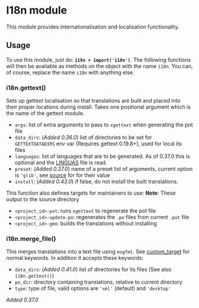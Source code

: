 # I18n module

This module provides internationalisation and localisation functionality.

## Usage

To use this module, just do: **`i18n = import('i18n')`**. The
following functions will then be available as methods on the object
with the name `i18n`. You can, of course, replace the name `i18n` with
anything else.

### i18n.gettext()

Sets up gettext localisation so that translations are built and placed
into their proper locations during install. Takes one positional
argument which is the name of the gettext module.

* `args`: list of extra arguments to pass to `xgettext` when
  generating the pot file
* `data_dirs`: (*Added 0.36.0*) list of directories to be set for
  `GETTEXTDATADIRS` env var (Requires gettext 0.19.8+), used for local
  its files
* `languages`: list of languages that are to be generated. As of
  0.37.0 this is optional and the
  [LINGUAS](https://www.gnu.org/software/gettext/manual/html_node/po_002fLINGUAS.html)
  file is read.
* `preset`: (*Added 0.37.0*) name of a preset list of arguments,
  current option is `'glib'`, see
  [source](https://github.com/mesonbuild/meson/blob/master/mesonbuild/modules/i18n.py)
  for for their value
* `install`: (*Added 0.43.0*) if false, do not install the built translations.

This function also defines targets for maintainers to use:
**Note**: These output to the source directory

* `<project_id>-pot`: runs `xgettext` to regenerate the pot file
* `<project_id>-update-po`: regenerates the `.po` files from current `.pot` file
* `<project_id>-gmo`: builds the translations without installing

### i18n.merge_file()

This merges translations into a text file using `msgfmt`. See
[custom_target](Reference-manual.md#custom_target)
for normal keywords. In addition it accepts these keywords:

* `data_dirs`: (*Added 0.41.0*) list of directories for its files (See
  also `i18n.gettext()`)
* `po_dir`: directory containing translations, relative to current directory
* `type`: type of file, valid options are `'xml'` (default) and `'desktop'`

*Added 0.37.0*
